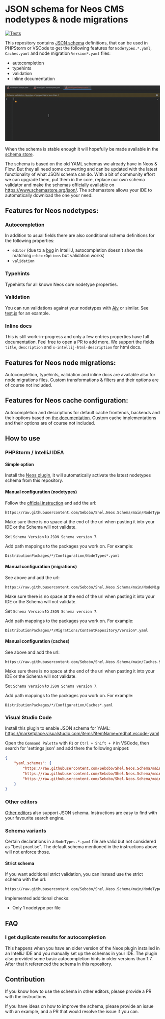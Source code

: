 # JSON schema for Neos CMS nodetypes & node migrations

[![Tests](https://github.com/Sebobo/Shel.Neos.Schema/actions/workflows/tests.yml/badge.svg)](https://github.com/Sebobo/Shel.Neos.Schema/actions/workflows/tests.yml)

This repository contains [JSON schema](https://json-schema.org) definitions, that can be used in PHPStorm or VSCode
to get the following features for `NodeTypes.*.yaml`, `Caches.yaml` and node migration `Version*.yaml` files: 

* autocompletion 
* typehints 
* validation
* inline documentation

![Example usage in PHPStorm](neos-schema-example.gif)

When the schema is stable enough it will hopefully be made available in the [schema store](https://www.schemastore.org/json/).

The schema is based on the old YAML schemas we already have in Neos & Flow. 
But they all need some converting and can be updated with the latest functionality of what JSON schema can do.
With a bit of community effort we can upgrade them, put them in the core, replace our own schema validator 
and make the schemas officially available on https://www.schemastore.org/json/.
The schemastore allows your IDE to automatically download the one your need.

## Features for Neos nodetypes:

### Autocompletion

In addition to usual fields there are also conditional schema definitions for the following properties:

* `editor` (due to a [bug](https://youtrack.jetbrains.com/issue/WEB-37901) in IntelliJ, autocompletion doesn't show the matching `editorOptions` but validation works)
* `validation`

### Typehints

Typehints for all known Neos core nodetype properties.

### Validation

You can run validations against your nodetypes with [Ajv](https://ajv.js.org/) or similar.
See [test.js](test.js) for an example.

### Inline docs

This is still work-in-progress and only a few entries properties have full documentation.
Feel free to open a PR to add more.
We support the fields `title`, `description` and `x-intellij-html-description` for html docs.

## Features for Neos node migrations:

Autocompletion, typehints, validation and inline docs are available also for node migrations files.
Custom transformations & filters and their options are of course not included.

## Features for Neos cache configuration:

Autocompletion and descriptions for default cache frontends, backends and their options based on [the documentation](https://flowframework.readthedocs.io/en/stable/TheDefinitiveGuide/PartIII/Caching.html).
Custom cache implementations and their options are of course not included.

## How to use

### PHPStorm / IntelliJ IDEA 

#### Simple option

Install the [Neos plugin](https://plugins.jetbrains.com/plugin/9362-neos-support), it will automatically activate the
latest nodetypes schema from this repository.

#### Manual configuration (nodetypes)

Follow the [official instruction](https://www.jetbrains.com/help/phpstorm/json.html#ws_json_schema_add_custom) and add the url: 

    https://raw.githubusercontent.com/Sebobo/Shel.Neos.Schema/main/NodeTypes.Schema.json

Make sure there is no space at the end of the url when pasting it into your IDE or the Schema will not validate.

Set `Schema Version` to `JSON Schema version 7`.

Add path mappings to the packages you work on. For example:

    DistributionPackages/*/Configuration/NodeTypes*.yaml

#### Manual configuration (migrations)

See above and add the url: 

    https://raw.githubusercontent.com/Sebobo/Shel.Neos.Schema/main/NodeMigration.Schema.json

Make sure there is no space at the end of the url when pasting it into your IDE or the Schema will not validate.

Set `Schema Version` to `JSON Schema version 7`.

Add path mappings to the packages you work on. For example:

    DistributionPackages/*/Migrations/ContentRepository/Version*.yaml

#### Manual configuration (caches)

See above and add the url: 

    https://raw.githubusercontent.com/Sebobo/Shel.Neos.Schema/main/Caches.Schema.json

Make sure there is no space at the end of the url when pasting it into your IDE or the Schema will not validate.

Set `Schema Version` to `JSON Schema version 7`.

Add path mappings to the packages you work on. For example:

    DistributionPackages/*/Configuration/Caches*.yaml

### Visual Studio Code

Install this plugin to enable JSON schema for YAML:
https://marketplace.visualstudio.com/items?itemName=redhat.vscode-yaml

Open the `Command Palette` with `F1` or `Ctrl + Shift + P` in VSCode,
then search for 'settings json' and add there the following snippet:

```json
{
    "yaml.schemas": {
        "https://raw.githubusercontent.com/Sebobo/Shel.Neos.Schema/main/NodeTypes.Schema.json": ["DistributionPackages/*/Configuration/NodeTypes*.yaml", "DistributionPackages/*/NodeTypes/**/*.yaml"],
        "https://raw.githubusercontent.com/Sebobo/Shel.Neos.Schema/main/NodeMigration.Schema.json": "DistributionPackages/*/Migrations/ContentRepository/Version*.yaml",
        "https://raw.githubusercontent.com/Sebobo/Shel.Neos.Schema/main/Caches.Schema.json": "DistributionPackages/*/Configuration/Caches*.yaml"
    }
}
```

### Other editors

[Other editors](https://www.schemastore.org/json/) also support JSON schema. 
Instructions are easy to find with your favourite search engine.

### Schema variants

Certain declarations in a `NodeTypes.*.yaml` file are valid but not considered as "best practise".
The default schema mentioned in the instructions above will not enforce those.

#### Strict schema

If you want additional strict validation, you can instead use the strict schema with the url:

    https://raw.githubusercontent.com/Sebobo/Shel.Neos.Schema/main/NodeTypes.Schema.Strict.json

Implemented additional checks:

* Only 1 nodetype per file

## FAQ

### I get duplicate results for autocompletion

This happens when you have an older version of the Neos plugin installed in an IntelliJ IDE and you manually set up the
schemas in your IDE. 
The plugin also provided some basic autocompletion hints in older versions than 1.7. After that it referenced the 
schema in this repository.

## Contribution

If you know how to use the schema in other editors, please provide a PR with the instructions. 

If you have ideas on how to improve the schema, please provide an issue with an example, and a 
PR that would resolve the issue if you can.
